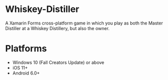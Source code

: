 # Whiskey-Distiller
A Xamarin Forms cross-platform game in which you play as both the Master Distiller at a Whiskey Distillery, but also the owner.

# Platforms
- Windows 10 (Fall Creators Update) or above
- iOS 11+
- Android 6.0+

